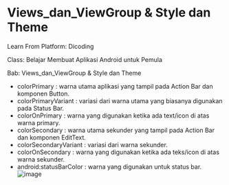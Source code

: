 # Views_dan_ViewGroup & Style dan Theme

Learn From Platform: Dicoding

Class: Belajar Membuat Aplikasi Android untuk Pemula

Bab: Views_dan_ViewGroup & Style dan Theme

- colorPrimary : warna utama aplikasi yang tampil pada Action Bar dan komponen Button.
- colorPrimaryVariant : variasi dari warna utama yang biasanya digunakan pada Status Bar.
- colorOnPrimary : warna yang digunakan ketika ada text/icon di atas warna primary.
- colorSecondary : warna utama sekunder yang tampil pada Action Bar dan komponen EditText.
- colorSecondaryVariant : variasi dari warna sekunder.
- colorOnSecondary : warna yang digunakan ketika ada teks/icon di atas warna sekunder.
- android:statusBarColor : warna yang digunakan untuk status bar.
![image](https://user-images.githubusercontent.com/87520408/172552339-2782d49e-e570-47dc-9119-29f0f0b3cf2c.png)
